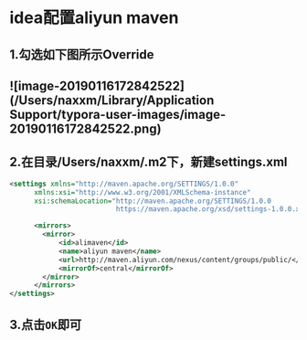 # idea配置aliyun maven

## 1.勾选如下图所示Override

## ![image-20190116172842522](/Users/naxxm/Library/Application Support/typora-user-images/image-20190116172842522.png)

## 2.在目录/Users/naxxm/.m2下，新建settings.xml

```xml
<settings xmlns="http://maven.apache.org/SETTINGS/1.0.0"
      xmlns:xsi="http://www.w3.org/2001/XMLSchema-instance"
      xsi:schemaLocation="http://maven.apache.org/SETTINGS/1.0.0
                          https://maven.apache.org/xsd/settings-1.0.0.xsd">

      <mirrors>
        <mirror>  
            <id>alimaven</id>  
            <name>aliyun maven</name>  
            <url>http://maven.aliyun.com/nexus/content/groups/public/</url>  
            <mirrorOf>central</mirrorOf>          
        </mirror>  
      </mirrors>
</settings>
```

## 3.点击`OK`即可

